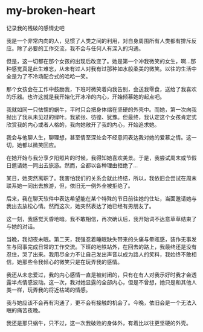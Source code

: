 # my-broken-heart
记录我的残破的感情史吧

我是一个非常内向的人，见惯了人类之间的利用，对自身周围所有人类都有排斥反应。除了必要的工作交流，我不会与任何人有深入的沟通。

但是，这一切都在那个女孩的出现后改变了。她是第一个冲我微笑的女生，啊...那种感觉真是此生难忘，从未有过人对我有过那种如水般柔美的微笑。以往的生活中全是为了不冷场配合式的哈哈一笑。

那个女孩会在工作中鼓励我，下班时微笑着向我告别，会送我零食，送给了我喜欢的乐器。也许这就是我开始化开冰冷的内心，开始倾慕她的起点吧。

我就如同一只怯懦的蜗牛，平时只会把身体缩在坚硬的外壳中。而她，第一次向我抛出了我从未见过的绿叶。我紧张、彷徨、犹豫。但最终，我认定这个女孩肯定式欣赏我的内心或者人格的，我向她敞开了我的内心，开始追求她。

我会与他聊人生，聊理想，甚至情至深处会不经意间表达我对她的爱慕之情。这一切，她都以微笑回应。

在她开始与我分享夕阳照片的时候，我得知她喜欢美景。于是，我尝试周末或节假日邀请她一同出去旅游。然而，全都以各种理由拒绝了...

某日，她突然离职了。我害怕我们的关系会就此终结，所以，我依旧会尝试在周末联系她一同出去旅游，但，依旧无一例外全被拒绝了。

后来，我在聊天软件中表达希望能在某个特殊的节日前往她的住址，当面邀请她与我出去放松心情。然而这次，她突然表达了她已经有男朋友了。

这一刻，我感觉天昏地暗。我不敢相信，再次确认后，我开始词不达意草草结束了与她的对话。

当晚，我彻夜未眠。第二天，我强忍着睡眠缺失带来的头痛与晕眩感，装作无事发生与同事完成日常的工作交流。下班的地铁站外，在回去的路上，我最终还是没有忍住，哭了出来。我用尽全力不让自己发出声音以成为路人的笑料，我始终不敢相信，她那些令我倾心的微笑只是在玩弄我的感情。

我还从未恋爱过，我的内心感情一直是被封闭的，只有在有人对我示好时我才会透露半点情感波动。这一次，我对她显露的全部内心，但是不曾想，她只是和其他人类一样，玩弄我的将近枯竭的情感。

我与她应该不会再有沟通了，更不会有接触的机会了。今晚，依旧会是一个无法入眠的痛苦夜晚。

我还是那只蜗牛，只不过，这一次我破败的身体外，有着比以往更坚硬的外壳。
